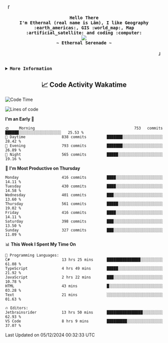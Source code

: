 <!-- Ethernal GitHub Profile -->
<div align="justify">

<!-- Profile -->
<p align="left"><strong><samp>「</samp></strong></p>
  <p align="center">
    <samp>
      <b>
        Hello There
      <br>
        I'm Ethernal (real name is Lâm), I like Geography :earth_americas:, GIS :world_map:, Map :artificial_satellite: and coding :computer:
      </b>
      <br>
        <image src="https://readme-typing-svg.herokuapp.com?font=Iosevka&size=16&color=6791c9&center=true&width=410&height=45&lines=Making%20world%20better%20by%20coding.">
      <br>
      <b>
        ~ Ethernal Serenade ~
      </b>
    </samp>
  </p>
<p align="right"><strong><samp>」</samp></strong></p>

<br>

<details>
<summary><samp><b>More Information</b></samp></summary>

<h2></h2><br>

<!-- Contact Me -->
<p align="center">
  <samp>
    [<a href="https://www.facebook.com/bavuongdaradi.3990">facebook</a>]
    [<a href="mailto:nguyenduclam0605@gmail.com">gmail</a>]
  </samp>
</p>

<h2></h2><br>

<!-- Profile Views Badge -->
<p align="center">
  <samp>
  <a href="#--------">
    <img src="https://komarev.com/ghpvc/?username=ethernal-serenade&label=Profile+Views&color=grey" alt="profile views" /> 
  </a>
  </samp>
</p>

<!-- Github Trophy -->
<div align="center">
  <table>
    <tr>
      <td><a href="#--------"><img align="center" alt="GitHub Trophy" src="https://github-trophies.vercel.app/?username=ethernal-serenade&rank=SECRET,SSS,SS,S,AAA,AA,A&row=2&column=3&margin-w=15&margin-h=15&no-frame=true&theme=nord"></a></td>
    </tr>
  </table>
</div>

<!-- Github Stats -->
<div align="center">
  <table>
    <tr>
      <td><a href="#--------"><img height="137px" align="center" alt="GitHub Stats" src="https://github-readme-stats.vercel.app/api?username=ethernal-serenade&count_private=true&show_icons=true&include_all_commits=true&line_height=21&hide_border=true&theme=nord"/></a></td>
      <td><a href="#--------"><img height="137px" align="center" alt="Top Language" src="https://github-readme-stats.vercel.app/api/top-langs/?username=ethernal-serenade&layout=compact&line_height=21&hide_border=true&theme=nord"/></a></td>
    </tr>
	<tr>
	  <td colspan="2" align="center"><a href="#--------"><img alt="GitHub Streak" src="https://github-readme-streak-stats.herokuapp.com/?user=Ethernal-Serenade&theme=algolia"></a></td>
	</tr>
  </table>
</div>
</details>

<h2 align='center'> 📈 Code Activity Wakatime </h2>

<!--START_SECTION:waka-->
![Code Time](http://img.shields.io/badge/Code%20Time-742%20hrs%207%20mins-blue)

![Lines of code](https://img.shields.io/badge/From%20Hello%20World%20I%27ve%20Written-14.0%20million%20lines%20of%20code-blue)

**I'm an Early 🐤** 

```text
🌞 Morning                753 commits         ██████░░░░░░░░░░░░░░░░░░░   25.53 % 
🌆 Daytime                838 commits         ███████░░░░░░░░░░░░░░░░░░   28.42 % 
🌃 Evening                793 commits         ███████░░░░░░░░░░░░░░░░░░   26.89 % 
🌙 Night                  565 commits         █████░░░░░░░░░░░░░░░░░░░░   19.16 % 
```
📅 **I'm Most Productive on Thursday** 

```text
Monday                   416 commits         ████░░░░░░░░░░░░░░░░░░░░░   14.11 % 
Tuesday                  430 commits         ████░░░░░░░░░░░░░░░░░░░░░   14.58 % 
Wednesday                401 commits         ███░░░░░░░░░░░░░░░░░░░░░░   13.60 % 
Thursday                 561 commits         █████░░░░░░░░░░░░░░░░░░░░   19.02 % 
Friday                   416 commits         ████░░░░░░░░░░░░░░░░░░░░░   14.11 % 
Saturday                 398 commits         ███░░░░░░░░░░░░░░░░░░░░░░   13.50 % 
Sunday                   327 commits         ███░░░░░░░░░░░░░░░░░░░░░░   11.09 % 
```


📊 **This Week I Spent My Time On** 

```text
💬 Programming Languages: 
C#                       13 hrs 25 mins      ███████████████░░░░░░░░░░   61.08 % 
TypeScript               4 hrs 49 mins       █████░░░░░░░░░░░░░░░░░░░░   21.92 % 
JavaScript               2 hrs 22 mins       ███░░░░░░░░░░░░░░░░░░░░░░   10.78 % 
HTML                     43 mins             █░░░░░░░░░░░░░░░░░░░░░░░░   03.28 % 
Text                     21 mins             ░░░░░░░░░░░░░░░░░░░░░░░░░   01.63 % 

🔥 Editors: 
Jetbrainsrider           13 hrs 50 mins      ████████████████░░░░░░░░░   62.93 % 
VS Code                  8 hrs 9 mins        █████████░░░░░░░░░░░░░░░░   37.07 % 
```


 Last Updated on 05/12/2024 00:32:33 UTC
<!--END_SECTION:waka-->

